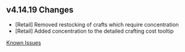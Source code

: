 ## v4.14.19 Changes

* [Retail] Removed restocking of crafts which require concentration
* [Retail] Added concentration to the detailed crafting cost tooltip

[Known Issues](https://support.tradeskillmaster.com/en_US/known_issues)
